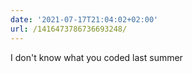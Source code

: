 ```yaml
---
date: '2021-07-17T21:04:02+02:00'
url: /1416473786736693248/
---
```

I don't know what you coded last summer
